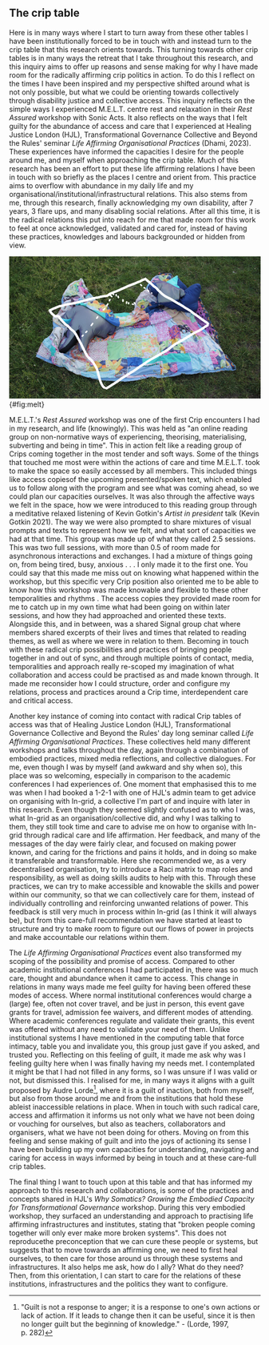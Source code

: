## The crip table

Here is in many ways where I start to turn away from these other tables I have been institutionally forced to be in touch with and instead turn to the crip table that this research orients towards. This turning towards other crip tables is in many ways the retreat that I take throughout this research, and this inquiry aims to offer up reasons and sense making for why I have made room for the radically affirming crip politics in action. To do this I reflect on the times I have been inspired and my perspective shifted around what is not only possible, but what we could be orienting towards collectively through disability justice and collective access. This inquiry reflects on the simple ways I experienced M.E.L.T. centre rest and relaxation in their *Rest Assured* workshop with Sonic Acts. It also reflects on the ways that I felt guilty for the abundance of access and care that I experienced at Healing Justice London (HJL), Transformational Governance Collective and Beyond the Rules' seminar *Life Affirming Organisational Practices* (Dhami, 2023). These experiences have informed the capacities I desire for the people around me, and myself when approaching the crip table. Much of this research has been an effort to put these life affirming relations I have been in touch with so briefly as the places I centre and orient from. This practice aims to overflow with abundance in my daily life and my organisational/institutional/infrastructural relations. This also stems from me, through this research, finally acknowledging my own disability, after 7 years, 3 flare ups, and many disabling social relations. After all this time, it is the radical relations this put into reach for me that made room for this work to feel at once acknowledged, validated and cared for, instead of having these practices, knowledges and labours backgrounded or hidden from view.

![Visual for Rest Assured by M.E.L.T.](../02_media/image3.png){#fig:melt}

M.E.L.T.'s *Rest Assured* workshop was one of the first Crip encounters I had in my research, and life (knowingly). This was held as "an online reading group on non-normative ways of experiencing, theorising, materialising, subverting and being in time". This in action felt like a reading group of Crips coming together in the most tender and soft ways. Some of the things that touched me most were within the actions of care and time M.E.L.T. took to make the space so easily accessed by all members. This included things like access copiesof the upcoming presented/spoken text, which enabled us to follow along with the program and see what was coming ahead, so we could plan our capacities ourselves. It was also through the affective ways we felt in the space, how we were introduced to this reading group through a meditative relaxed listening of Kevin Gotkin's *Artist in president* talk (Kevin Gotkin 2021). The way we were also prompted to share mixtures of visual prompts and texts to represent how we felt, and what sort of capacities we had at that time. This group was made up of what they called 2.5 sessions. This was two full sessions, with more than 0.5 of room made for asynchronous interactions and exchanges. I had a mixture of things going on, from being tired, busy, anxious . . . I only made it to the first one. You could say that this made me miss out on knowing what happened within the workshop, but this specific very Crip position also oriented me to be able to know how this workshop was made knowable and flexible to these other temporalities and rhythms . The access copies they provided made room for me to catch up in my own time what had been going on within later sessions, and how they had approached and oriented these texts. Alongside this, and in between, was a shared Signal group chat where members shared excerpts of their lives and times that related to reading themes, as well as where we were in relation to them. Becoming in touch with these radical crip possibilities and practices of bringing people together in and out of sync, and through multiple points of contact, media, temporalities and approach really re-scoped my imagination of what collaboration and access could be practised as and made known through. It made me reconsider how I could structure, order and configure my relations, process and practices around a Crip time, interdependent care and critical access.

Another key instance of coming into contact with radical Crip tables of access was that of Healing Justice London (HJL), Transformational Governance Collective and Beyond the Rules' day long seminar called *Life Affirming Organisational Practices*. These collectives held many different workshops and talks throughout the day, again through a combination of embodied practices, mixed media reflections, and collective dialogues. For me, even though I was by myself (and awkward and shy when so), this place was so welcoming, especially in comparison to the academic conferences I had experiences of. One moment that emphasised this to me was when I had booked a 1-2-1 with one of HJL's admin team to get advice on organising with In-grid, a collective I'm part of and inquire with later in this research. Even though they seemed slightly confused as to who I was, what In-grid as an organisation/collective did, and why I was talking to them, they still took time and care to advise me on how to organise with In-grid through radical care and life affirmation. Her feedback, and many of the messages of the day were fairly clear, and focused on making power known, and caring for the frictions and pains it holds, and in doing so make it transferable and transformable. Here she recommended we, as a very decentralised organisation, try to introduce a Raci matrix to map roles and responsibility, as well as doing skills audits to help with this. Through these practices, we can try to make accessible and knowable the skills and power within our community, so that we can collectively care for them, instead of individually controlling and reinforcing unwanted relations of power. This feedback is still very much in process within In-grid (as I think it will always be), but from this care-full recommendation we have started at least to structure and try to make room to figure out our flows of power in projects and make accountable our relations within them.

The *Life Affirming Organisational Practices* event also transformed my scoping of the possibility and promise of access. Compared to other academic institutional conferences I had participated in, there was so much care, thought and abundance when it came to access. This change in relations in many ways made me feel guilty for having been offered these modes of access. Where normal institutional conferences would charge a (large) fee, often not cover travel, and be just in person, this event gave grants for travel, admission fee waivers, and different modes of attending. Where academic conferences regulate and validate their grants, this event was offered without any need to validate your need of them. Unlike institutional systems I have mentioned in the computing table that force intimacy, table you and invalidate you, this group just gave if you asked, and trusted you. Reflecting on this feeling of guilt, it made me ask why was I feeling guilty here when I was finally having my needs met. I contemplated it might be that I had not filled in any forms, so I was unsure if I was valid or not, but dismissed this. I realised for me, in many ways it aligns with a guilt proposed by Audre Lorde[^25], where it is a guilt of inaction, both from myself, but also from those around me and from the institutions that hold these ableist inaccessible relations in place. When in touch with such radical care, access and affirmation it informs us not only what we have not been doing or vouching for ourselves, but also as teachers, collaborators and organisers, what we have not been doing for others. Moving on from this feeling and sense making of guilt and into the joys of actioning its sense I have been building up my own capacities for understanding, navigating and caring for access in ways informed by being in touch and at these care-full crip tables.

The final thing I want to touch upon at this table and that has informed my approach to this research and collaborations, is some of the practices and concepts shared in HJL's *Why Somatics? Growing the Embodied Capacity for Transformational Governance* workshop. During this very embodied workshop, they surfaced an understanding and approach to practising life affirming infrastructures and institutes, stating that "broken people coming together will only ever make more broken systems". This does not reproducethe preconception that we can cure these people or systems, but suggests that to move towards an affirming one, we need to first heal ourselves, to then care for those around us through these systems and infrastructures. It also helps me ask, how do I ally? What do they need? Then, from this orientation, I can start to care for the relations of these institutions, infrastructures and the politics they want to configure.

[^25]: "Guilt is not a response to anger; it is a response to one's own actions or lack of action. If it leads to change then it can be useful, since it is then no longer guilt but the beginning of knowledge." - (Lorde, 1997, p. 282)

